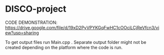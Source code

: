 
# DISCO-project
CODE DEMONSTRATION:
https://drive.google.com/file/d/19xD2PyVPYKGqFwHC1cOOciLCjReVfcn3/view?usp=sharing

To get output files run Main.cpp .
Separate output folder might not be created depending on the platform where the code is run.